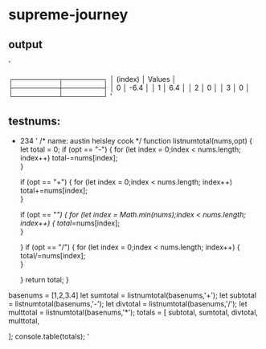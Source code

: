 # supreme-journey
## output
'

┌─────────┬────────┐
│ (index) │ Values │
├─────────┼────────┤
│    0    │  -6.4  │
│    1    │  6.4   │
│    2    │   0    │
│    3    │   0    │
└─────────┴────────┘
'

## testnums:
- 234
'
/*
name: austin heisley cook 
*/
function listnumtotal(nums,opt) {
    let total = 0;
    if (opt == "-") {
        for (let index = 0;index < nums.length; index++)
         total-=nums[index];              
        }
        
    
    if (opt == "+") {
        for (let index = 0;index < nums.length; index++)
         total+=nums[index];              
        }
        
    
    if (opt == "*") {
        for (let index = Math.min(nums);index < nums.length; index++) {
         total*=nums[index];              
        }
        
    }
    if (opt == "/") {
        for (let index = 0;index < nums.length; index++) {
         total/=nums[index];              
        }
    
    }
    return total;
}

basenums = [1,2,3.4]
let sumtotal =  listnumtotal(basenums,'+');
let subtotal =  listnumtotal(basenums,'-');
let divtotal =  listnumtotal(basenums,'/');
let multtotal =  listnumtotal(basenums,'*');
totals = [
    subtotal,
    sumtotal,
    divtotal,
    multtotal,
    
];
console.table(totals);
'
